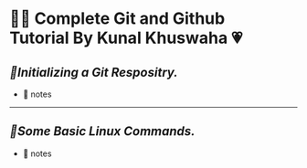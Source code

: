 # 💁‍♂️ Complete Git and Github<br> Tutorial By Kunal Khuswaha 💗

<span style="color:"> 

## **_📁Initializing a Git Respositry._**
* 📝 notes
---

## **_📁Some Basic Linux Commands._**
* 📝 notes
